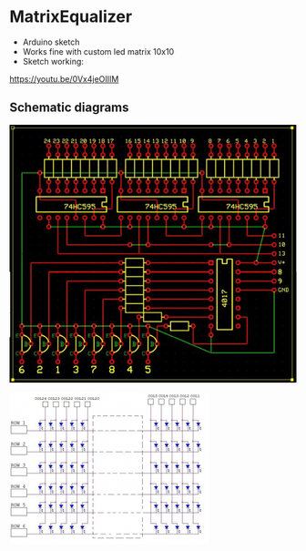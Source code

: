 # MatrixEqualizer
* Arduino sketch
* Works fine with custom led matrix 10x10
* Sketch working:

https://youtu.be/0Vx4jeOIIIM

## Schematic diagrams

![Alt text](https://github.com/GARFILD1000/MatrixEqualizer/blob/master/scheme1.jpg?raw=true "Схема1")

![Alt text](https://github.com/GARFILD1000/MatrixEqualizer/blob/master/scheme2.jpg?raw=true "Схема2")
